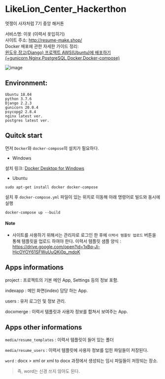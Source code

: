 # LikeLion_Center_Hackerthon

멋쟁이 사자처럼 7기 중앙 해커톤

서비스명: 이옷 (이력서 옷입히기)<br>
사이트 주소: http://resume-make.shop/<br>
Docker 배포에 관한 자세한 가이드 정리: <br>
[윈도우 장고(Django) 프로젝트 AWS(Ubuntu)에 배포하기 (+gunicorn,Nginx,PostgreSQL,Docker,Docker-compose)](https://newprog.blog.me/221854045564)

![image](https://user-images.githubusercontent.com/41278416/82416379-e41b3300-9ab4-11ea-932e-7f7804bb92a8.png)

## Environment:

```
Ubuntu 18.04
python 3.7.6
Django 2.2.3
gunicorn 20.0.4
psycopg2 2.8.4
nginx latest ver.
postgres latest ver.
```


## Quitck start

먼저 `Docker`와 `docker-compose`의 설치가 필요하다.

* Windows

설치 링크: [Docker Desktop for Windows](https://hub.docker.com/editions/community/docker-ce-desktop-windows)

* Ubuntu

```
sudo apt-get install docker docker-compose
```

설치 후 `docker-compose.yml` 파일이 있는 위치로 이동해 아래 명령어로 빌드와 동시에 실행

```
docker-compose up --build
```

#### Note
* 사이트를 사용하기 위해서는 관리자로 로그인 한 후에 `이력서 템플릿 업로드` 버튼을 통해 템플릿을 업로드 하여야 한다. 이력서 템플릿 샘플 양식 : https://drive.google.com/open?id=1xBq-Ji-HjcOYOY61SFWuUuQKj0p_mdoK



## Apps informations

project : 프로젝트의 기본 메인 App, Settings 등의 정보 포함.

indexapp : 메인 화면(index) 담당 하는 App.

users : 유저 로그인 및 정보 관리.

docxmerge : 이력서 템플릿과 사용자 정보를 합쳐서 보여주는 App.

 

## Apps other informations

`media/resume_templates` : 이력서 템플릿이 들어 있는 폴더

`media/resume_users` : 이력서 템플릿에 사용자 정보를 입힌 파일들이 저장된다.

`word` : docx > xml or xml to docx 과정에서 생성되는 임시 파일들이 저장되는 장소.
> 즉, word는 신경 쓰지 않아도 된다.

